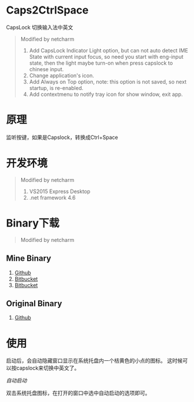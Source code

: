 # Caps2CtrlSpace

CapsLock 切换输入法中英文

> Modified by netcharm
> 1. Add CapsLock Indicator Light option, but can not auto detect IME State with current input focus, 
so need you start with eng-input state, then the light maybe turn-on when press capslock to chinese input. 
> 1. Change application's icon.
> 1. Add Always on Top option, note: this option is not saved, so next startup, is re-enabled.
> 1. Add contextmenu to notify tray icon for show window, exit app.

# 原理

监听按键，如果是Capslock，转换成Ctrl+Space

# 开发环境

> Modified by netcharm
> 1. VS2015 Express Desktop
> 1. .net framework 4.6
 
# Binary下载

> Modified by netcharm

## Mine Binary

1. [Github](https://github.com/netcharm/Caps2CtrlSpace/blob/master/Caps2CtrlSpace.exe)
1. [Bitbucket](https://bitbucket.org/netcharm/caps2ctrlspace/downloads)
1. [Bitbucket](https://bitbucket.org/netcharm/caps2ctrlspace/src/master/Caps2CtrlSpace.exe)

## Original Binary

1. [Github](https://github.com/cuiliang/Caps2CtrlSpace/blob/master/Caps2CtrlSpace.exe)
  
# 使用

启动后，会自动隐藏窗口显示在系统托盘内一个桔黄色的小点的图标。 这时候可以按capslock来切换中英文了。
 
*自动启动*
 
双击系统托盘图标，在打开的窗口中选中自动启动的选项即可。
 
